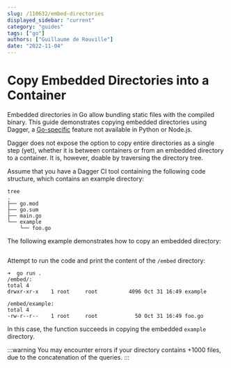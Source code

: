 ```yaml
---
slug: /110632/embed-directories
displayed_sidebar: "current"
category: "guides"
tags: ["go"]
authors: ["Guillaume de Rouville"]
date: "2022-11-04"
---
```


# Copy Embedded Directories into a Container

Embedded directories in Go allow bundling static files with the compiled binary. This guide demonstrates copying embedded directories using Dagger, a [Go-specific](https://pkg.go.dev/embed) feature not available in Python or Node.js.

Dagger does not expose the option to copy entire directories as a single step (yet), whether it is between containers or from an embedded directory to a container. It is, however, doable by traversing the directory tree.

Assume that you have a Dagger CI tool containing the following code structure, which contains an example directory:

```shell
tree
.
├── go.mod
├── go.sum
├── main.go
└── example
    └── foo.go
```

The following example demonstrates how to copy an embedded directory:

```go file=./snippets/embed-directories/main.go
```

Attempt to run the code and print the content of the `/embed` directory:

```shell
➜  go run .
/embed/:
total 4
drwxr-xr-x    1 root     root          4096 Oct 31 16:49 example

/embed/example:
total 4
-rw-r--r--    1 root     root            50 Oct 31 16:49 foo.go
```

In this case, the function succeeds in copying the embedded `example` directory.

:::warning
You may encounter errors if your directory contains +1000 files, due to the concatenation of the queries.
:::
